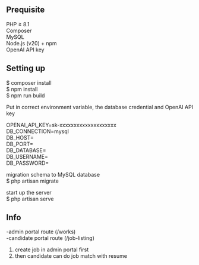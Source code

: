 ## Prequisite

PHP ≥ 8.1  
Composer  
MySQL  
Node.js (v20) + npm  
OpenAI API key  

## Setting up

$ composer install  
$ npm install  
$ npm run build  
  
Put in correct environment variable, the database credential and OpenAI API key  

OPENAI_API_KEY=sk-xxxxxxxxxxxxxxxxxxxx  
DB_CONNECTION=mysql  
DB_HOST=  
DB_PORT=  
DB_DATABASE=  
DB_USERNAME=  
DB_PASSWORD=  
    
migration schema to MySQL database  
$ php artisan migrate  

start up the server  
$ php artisan serve  

## Info

-admin portal route (/works)  
-candidate portal route (/job-listing)  

1. create job in admin portal first
2. then candidate can do job match with resume
